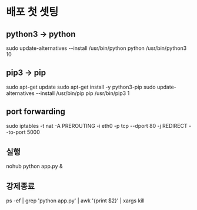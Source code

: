 # 배포 첫 셋팅

## python3 -> python
sudo update-alternatives --install /usr/bin/python python /usr/bin/python3 10

## pip3 -> pip
sudo apt-get update
sudo apt-get install -y python3-pip
sudo update-alternatives --install /usr/bin/pip pip /usr/bin/pip3 1

## port forwarding
sudo iptables -t nat -A PREROUTING -i eth0 -p tcp --dport 80 -j REDIRECT --to-port 5000

## 실행
nohub python app.py &

## 강제종료
ps -ef | grep 'python app.py' | awk '{print $2}' | xargs kill
